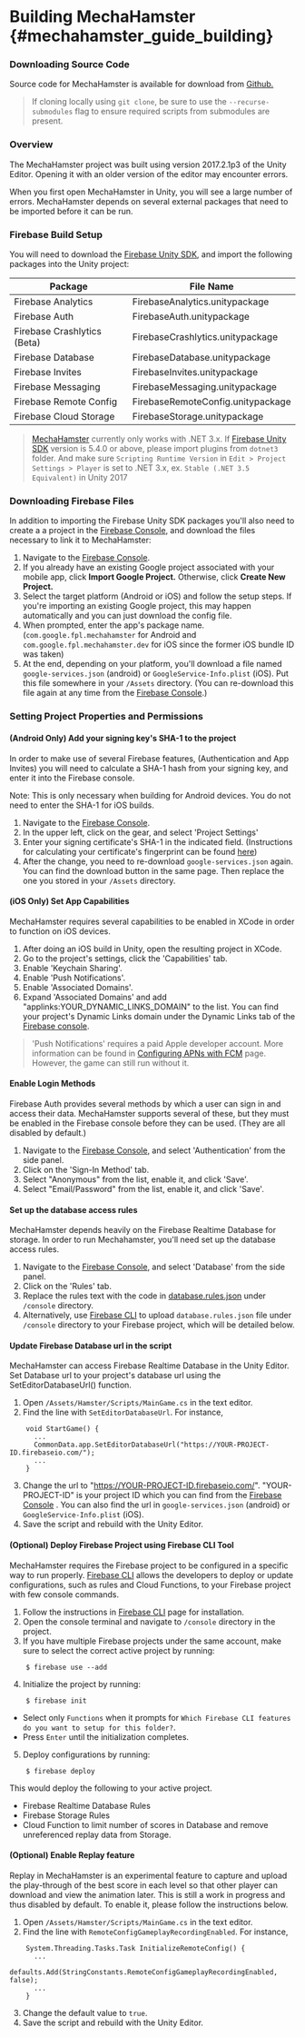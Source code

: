 Building MechaHamster {#mechahamster_guide_building}
================

### Downloading Source Code
Source code for MechaHamster is available for download from [Github.][]

> If cloning locally using `git clone`, be sure to use the `--recurse-submodules` flag
> to ensure required scripts from submodules are present.

### Overview

The MechaHamster project was built using version 2017.2.1p3 of the Unity
Editor.  Opening it with an older version of the editor may encounter
errors.

When you first open MechaHamster in Unity, you will see a large number
of errors.  MechaHamster depends on several external packages that need
to be imported before it can be run.

### Firebase Build Setup

You will need to download the [Firebase Unity SDK][], and import the following
packages into the Unity project:

| Package | File Name |
|---------|-----------|
| Firebase Analytics | FirebaseAnalytics.unitypackage |
| Firebase Auth | FirebaseAuth.unitypackage |
| Firebase Crashlytics (Beta) | FirebaseCrashlytics.unitypackage |
| Firebase Database | FirebaseDatabase.unitypackage |
| Firebase Invites | FirebaseInvites.unitypackage |
| Firebase Messaging | FirebaseMessaging.unitypackage |
| Firebase Remote Config | FirebaseRemoteConfig.unitypackage |
| Firebase Cloud Storage | FirebaseStorage.unitypackage |

> [MechaHamster][] currently only works with .NET 3.x. If [Firebase Unity SDK][] version is 5.4.0 or
> above, please import plugins from `dotnet3` folder. And make sure `Scripting Runtime Version` in
> `Edit > Project Settings > Player` is set to .NET 3.x, ex. `Stable (.NET 3.5 Equivalent)` in Unity
> 2017

### Downloading Firebase Files

In addition to importing the Firebase Unity SDK packages
you'll also need to create a a project in the [Firebase Console][], and
download the files necessary to link it to MechaHamster:

1. Navigate to the [Firebase Console][].
2. If you already have an existing Google project associated with your mobile app, click **Import Google Project.** Otherwise, click **Create New Project.**
3. Select the target platform (Android or iOS) and follow the setup steps. If you're importing an existing Google project, this may happen automatically and you can just download the config file.
4. When prompted, enter the app's package name.  (`com.google.fpl.mechahamster` for Android and `com.google.fpl.mechahamster.dev` for iOS since the former iOS bundle ID was taken)
5. At the end, depending on your platform, you'll download a file named `google-services.json` (android) or `GoogleService-Info.plist` (iOS).  Put this file somewhere in your `/Assets` directory.  (You can re-download this file again at any time from the [Firebase Console][].)


### Setting Project Properties and Permissions

#### (Android Only) Add your signing key's SHA-1 to the project

In order to make use of several Firebase features, (Authentication and App Invites)
you will need to calculate a SHA-1 hash from your signing key, and
enter it into the Firebase console.

Note:  This is only necessary when building for Android devices.  You do not need to enter the SHA-1 for iOS builds.

1. Navigate to the [Firebase Console][].
2. In the upper left, click on the gear, and select 'Project Settings'
3. Enter your signing certificate's SHA-1 in the indicated field.  (Instructions for
calculating your certificate's fingerprint can be found
[here](https://developers.google.com/android/guides/client-auth))
4. After the change, you need to re-download `google-services.json` again.  You can find the
download button in the same page.  Then replace the one you stored in your `/Assets` directory.


#### (iOS Only) Set App Capabilities

MechaHamster requires several capabilities to be enabled in XCode
in order to function on iOS devices.


1. After doing an iOS build in Unity, open the resulting project in XCode.
2. Go to the project's settings, click the 'Capabilities' tab.
3. Enable 'Keychain Sharing'.
4. Enable 'Push Notifications'.
5. Enable 'Associated Domains'.
6. Expand 'Associated Domains' and add "applinks:YOUR_DYNAMIC_LINKS_DOMAIN"
to the list.  You can find your project's Dynamic Links domain under
the Dynamic Links tab of the [Firebase console][].

> 'Push Notifications' requires a paid Apple developer account. More information can be found
> in [Configuring APNs with FCM][] page. However, the game can still run without it.

#### Enable Login Methods

Firebase Auth provides several methods by which a user can sign in and
access their data.  MechaHamster supports several of these, but they must
be enabled in the Firebase console before they can be used.  (They are all
disabled by default.)

1. Navigate to the [Firebase Console][], and select 'Authentication' from the side panel.
2. Click on the 'Sign-In Method' tab.
3. Select "Anonymous" from the list, enable it, and click 'Save'.
4. Select "Email/Password" from the list, enable it, and click 'Save'.


#### Set up the database access rules

MechaHamster depends heavily on the Firebase Realtime Database for storage.  In order to run
Mechahamster, you'll need set up the database access rules.

1. Navigate to the [Firebase Console][], and select 'Database' from the side panel.
2. Click on the 'Rules' tab.
3. Replace the rules text with the code in [database.rules.json][] under `/console` directory.
4. Alternatively, use [Firebase CLI][] to upload `database.rules.json` file under `/console`
   directory to your Firebase project, which will be detailed below.

#### Update Firebase Database url in the script

MechaHamster can access Firebase Realtime Database in the Unity Editor.  Set Database url to your
project's database url using the SetEditorDatabaseUrl() function.

1. Open `/Assets/Hamster/Scripts/MainGame.cs` in the text editor.
2. Find the line with `SetEditorDatabaseUrl`.  For instance,
~~~~
    void StartGame() {
      ...
      CommonData.app.SetEditorDatabaseUrl("https://YOUR-PROJECT-ID.firebaseio.com/");
      ...
    }
~~~~
3. Change the url to "https://YOUR-PROJECT-ID.firebaseio.com/".  "YOUR-PROJECT-ID" is your
   project ID which you can find from the [Firebase Console][] .  You can also find the url in
   `google-services.json` (android) or `GoogleService-Info.plist` (iOS).
4. Save the script and rebuild with the Unity Editor.

#### (Optional) Deploy Firebase Project using Firebase CLI Tool

MechaHamster requires the Firebase project to be configured in a specific way to run properly.
[Firebase CLI][] allows the developers to deploy or update configurations, such as rules and Cloud
Functions, to your Firebase project with few console commands.

1. Follow the instructions in [Firebase CLI][] page for installation.
2. Open the console terminal and navigate to `/console` directory in the project.
3. If you have multiple Firebase projects under the same account, make sure to select the correct
   active project by running:
~~~~
    $ firebase use --add
~~~~
4. Initialize the project by running:
~~~~
    $ firebase init
~~~~
  * Select only `Functions` when it prompts for `Which Firebase CLI features do you want to setup
    for this folder?`.
  * Press `Enter` until the initialization completes.
5. Deploy configurations by running:
~~~~
    $ firebase deploy
~~~~
   This would deploy the following to your active project.
  * Firebase Realtime Database Rules
  * Firebase Storage Rules
  * Cloud Function to limit number of scores in Database and remove unreferenced replay data from
    Storage.

#### (Optional) Enable Replay feature

Replay in MechaHamster is an experimental feature to capture and upload the play-through of the
best score in each level so that other player can download and view the animation later.  This is
still a work in progress and thus disabled by default.  To enable it, please follow the instructions
below.

1. Open `/Assets/Hamster/Scripts/MainGame.cs` in the text editor.
2. Find the line with `RemoteConfigGameplayRecordingEnabled`.  For instance,
~~~~
    System.Threading.Tasks.Task InitializeRemoteConfig() {
      ...
      defaults.Add(StringConstants.RemoteConfigGameplayRecordingEnabled, false);
      ...
    }
~~~~
3. Change the default value to `true`.
4. Save the script and rebuild with the Unity Editor.

<br>

  [Firebase]: https://firebase.google.com/docs/
  [Daydream]: https://developers.google.com/vr/daydream/overview
  [Google Daydream]: https://developers.google.com/vr/daydream/overview
  [Google VR SDK for Unity]: https://developers.google.com/vr/unity/
  [MechaHamster]: #mechahamster_index
  [Firebase Unity SDK]: https://firebase.google.com/docs/unity/setup
  [Firebase Console]: https://console.firebase.google.com/
  [GitHub.]: https://github.com/google/mechahamster
  [Configuring APNs with FCM]: https://firebase.google.com/docs/cloud-messaging/ios/certs
  [database.rules.json]: https://github.com/google/mechahamster/tree/master/console/database.rules.json
  [Firebase CLI]: https://firebase.google.com/docs/cli/
